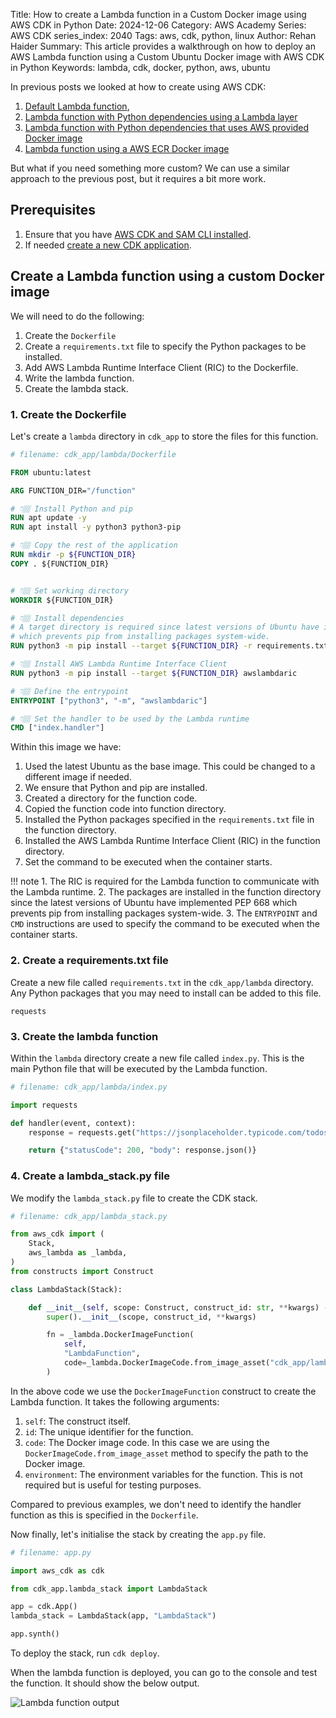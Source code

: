 Title: How to create a Lambda function in a Custom Docker image using AWS CDK in Python
Date: 2024-12-06
Category: AWS Academy
Series: AWS CDK
series_index: 2040
Tags: aws, cdk, python, linux
Author: Rehan Haider
Summary: This article provides a walkthrough on how to deploy an AWS Lambda function using a Custom Ubuntu Docker image with AWS CDK in Python
Keywords: lambda, cdk, docker, python, aws, ubuntu



In previous posts we looked at how to create using AWS CDK:

1. [Default Lambda function]({filename}50002000-cdk-fn-create-lambda.md), 
2. [Lambda function with Python dependencies using a Lambda layer]({filename}50002020-cdk-fn-lambda_layers.md)
3. [Lambda function with Python dependencies that uses AWS provided Docker image]({filename}50002030-cdk-fn-lambda-python-deps.md)
4. [Lambda function using a AWS ECR Docker image]({filename}50002040-cdk-fn-lambda-aws-docker.md)

But what if you need something more custom? We can use a similar approach to the previous post, but it requires a bit more work.


## Prerequisites

1. Ensure that you have [AWS CDK and SAM CLI installed]({filename}00000100-cdk-installing-cdk-sam-cli.md). 
2. If needed [create a new CDK application]({filename}50000020-cdk-new-app.md).


## Create a Lambda function using a custom Docker image

We will need to do the following:


1. Create the `Dockerfile` 
3. Create a `requirements.txt` file to specify the Python packages to be installed.
4. Add AWS Lambda Runtime Interface Client (RIC) to the Dockerfile.
5. Write the lambda function.
6. Create the lambda stack.


### 1. Create the Dockerfile

Let's create a `lambda` directory in `cdk_app` to store the files for this function.

```Dockerfile
# filename: cdk_app/lambda/Dockerfile

FROM ubuntu:latest

ARG FUNCTION_DIR="/function"

# 👇🏽 Install Python and pip
RUN apt update -y 
RUN apt install -y python3 python3-pip

# 👇🏽 Copy the rest of the application
RUN mkdir -p ${FUNCTION_DIR}
COPY . ${FUNCTION_DIR}


# 👇🏽 Set working directory
WORKDIR ${FUNCTION_DIR}

# 👇🏽 Install dependencies
# A target directory is required since latest versions of Ubuntu have implemented PEP 668 
# which prevents pip from installing packages system-wide.
RUN python3 -m pip install --target ${FUNCTION_DIR} -r requirements.txt

# 👇🏽 Install AWS Lambda Runtime Interface Client
RUN python3 -m pip install --target ${FUNCTION_DIR} awslambdaric

# 👇🏽 Define the entrypoint
ENTRYPOINT ["python3", "-m", "awslambdaric"]

# 👇🏽 Set the handler to be used by the Lambda runtime
CMD ["index.handler"]
```

Within this image we have:

1. Used the latest Ubuntu as the base image. This could be changed to a different image if needed.
2. We ensure that Python and pip are installed.
3. Created a directory for the function code.
4. Copied the function code into function directory.
5. Installed the Python packages specified in the `requirements.txt` file in the function directory. 
6. Installed the AWS Lambda Runtime Interface Client (RIC) in the function directory.
7. Set the command to be executed when the container starts.

!!! note
    1. The RIC is required for the Lambda function to communicate with the Lambda runtime.
    2. The packages are installed in the function directory since the latest versions of Ubuntu have implemented PEP 668 which prevents pip from installing packages system-wide.
    3. The `ENTRYPOINT` and `CMD` instructions are used to specify the command to be executed when the container starts.


### 2. Create a requirements.txt file

Create a new file called `requirements.txt` in the `cdk_app/lambda` directory. Any Python packages that you may need to install can be added to this file.

```
requests
```

### 3. Create the lambda function

Within the `lambda` directory create a new file called `index.py`. This is the main Python file that will be executed by the Lambda function.

```python
# filename: cdk_app/lambda/index.py

import requests

def handler(event, context):
    response = requests.get("https://jsonplaceholder.typicode.com/todos/1")

    return {"statusCode": 200, "body": response.json()}
```


### 4. Create a lambda_stack.py file

We modify the `lambda_stack.py` file to create the CDK stack.

```python
# filename: cdk_app/lambda_stack.py

from aws_cdk import (
    Stack,
    aws_lambda as _lambda,
)
from constructs import Construct

class LambdaStack(Stack):

    def __init__(self, scope: Construct, construct_id: str, **kwargs) -> None:
        super().__init__(scope, construct_id, **kwargs)

        fn = _lambda.DockerImageFunction(
            self,
            "LambdaFunction",
            code=_lambda.DockerImageCode.from_image_asset("cdk_app/lambda"),
        )
```

In the above code we use the `DockerImageFunction` construct to create the Lambda function. It takes the following arguments:

1. `self`: The construct itself.
2. `id`: The unique identifier for the function.
3. `code`: The Docker image code. In this case we are using the `DockerImageCode.from_image_asset` method to specify the path to the Docker image.
4. `environment`: The environment variables for the function. This is not required but is useful for testing purposes.

Compared to previous examples, we don't need to identify the handler function as this is specified in the `Dockerfile`.

Now finally, let's initialise the stack by creating the `app.py` file.

```python
# filename: app.py

import aws_cdk as cdk

from cdk_app.lambda_stack import LambdaStack

app = cdk.App()
lambda_stack = LambdaStack(app, "LambdaStack")

app.synth()
```

To deploy the stack, run `cdk deploy`. 

When the lambda function is deployed, you can go to the console and test the function. It should show the below output.

![Lambda function output]({static}/images/aws/50002050-01-aws-lambda-output.png)